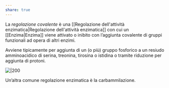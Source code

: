 ```yaml
---
share: true
---
```

La *regolazione covalente* è una [[Regolazione dell'attività enzimatica|Regolazione dell'attività enzimatica]] con cui un [[Enzima|Enzima]] viene attivato o inibito con l’aggiunta covalente di gruppi funzionali ad opera di altri enzimi.

Avviene tipicamente per aggiunta di un (o più) gruppo fosforico a un resiudo amminoacidico di serina, treonina, tirosina o istidina o tramite riduzione per aggiunta di protoni.

![|200](d76b7beb5d1528d9628b26c40182e43d_MD5%201.png)

Un’altra comune regolazione enzimatica è la carbammilazione.